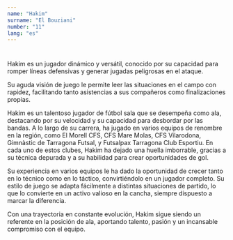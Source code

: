 ```yaml
---
name: "Hakim"
surname: "El Bouziani"
number: "11"
lang: "es"
---
```


#

Hakim es un jugador dinámico y versátil, conocido por su capacidad para romper líneas defensivas y generar jugadas peligrosas en el ataque.

Su aguda visión de juego le permite leer las situaciones en el campo con rapidez, facilitando tanto asistencias a sus compañeros como finalizaciones propias.

Hakim es un talentoso jugador de fútbol sala que se desempeña como ala, destacando por su velocidad y su capacidad para desbordar por las bandas. A lo largo de su carrera, ha jugado en varios equipos de renombre en la región, como El Morell CFS, CFS Mare Molas, CFS Vilarodona, Gimnàstic de Tarragona Futsal, y Futsalpax Tarragona Club Esportiu. En cada uno de estos clubes, Hakim ha dejado una huella imborrable, gracias a su técnica depurada y a su habilidad para crear oportunidades de gol.

Su experiencia en varios equipos le ha dado la oportunidad de crecer tanto en lo técnico como en lo táctico, convirtiéndolo en un jugador completo. Su estilo de juego se adapta fácilmente a distintas situaciones de partido, lo que lo convierte en un activo valioso en la cancha, siempre dispuesto a marcar la diferencia.

Con una trayectoria en constante evolución, Hakim sigue siendo un referente en la posición de ala, aportando talento, pasión y un incansable compromiso con el equipo.
